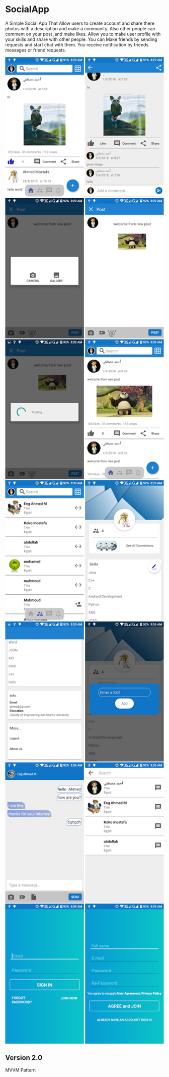 # SocialApp

A Simple Social App That Allow users to create account and share there photos with a description and make a community.
Also other people can comment on your post ,and make likes.
Allow you to make user profile with your skills and share with other people.
You can Make friends by sending requests and start chat with them.
You receive notification by friends messages or friend requests.




<p align="center">
  <img src="imgs/i1.png" width="250" title="hover text">
  <img src="imgs/i2.png" width="250" title="hover text">
  <img src="imgs/i3.png" width="250" title="hover text">
  <img src="imgs/i4.png" width="250" title="hover text">
  <img src="imgs/i5.png" width="250" title="hover text">
  <img src="imgs/i6.png" width="250" title="hover text">
  <img src="imgs/i7.png" width="250" title="hover text">
  <img src="imgs/i8.png" width="250" title="hover text">
  <img src="imgs/i9.png" width="250" title="hover text">
  <img src="imgs/i10.png" width="250" title="hover text">
  <img src="imgs/i11.png" width="250" title="hover text">
  <img src="imgs/i12.png" width="250" title="hover text">
  <img src="imgs/i13.png" width="250" title="hover text">
  <img src="imgs/i14.png" width="250" title="hover text">

</p>


## Version 2.0
MVVM Pattern
